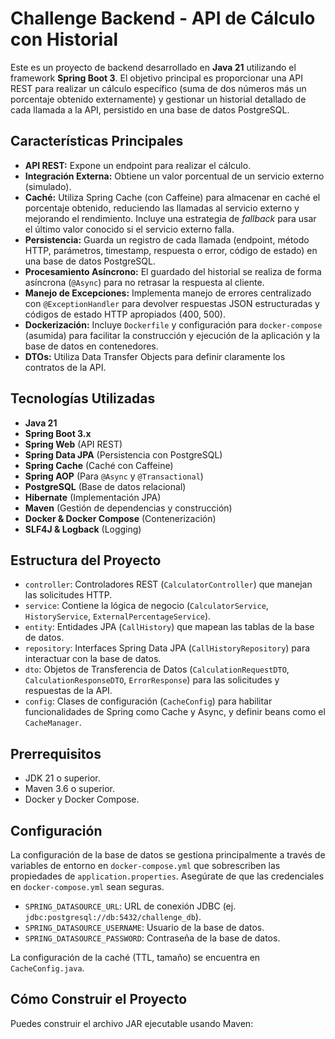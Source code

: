 # Challenge Backend - API de Cálculo con Historial

Este es un proyecto de backend desarrollado en **Java 21** utilizando el framework **Spring Boot 3**. El objetivo principal es proporcionar una API REST para realizar un cálculo específico (suma de dos números más un porcentaje obtenido externamente) y gestionar un historial detallado de cada llamada a la API, persistido en una base de datos PostgreSQL.

## Características Principales

-   **API REST:** Expone un endpoint para realizar el cálculo.
-   **Integración Externa:** Obtiene un valor porcentual de un servicio externo (simulado).
-   **Caché:** Utiliza Spring Cache (con Caffeine) para almacenar en caché el porcentaje obtenido, reduciendo las llamadas al servicio externo y mejorando el rendimiento. Incluye una estrategia de *fallback* para usar el último valor conocido si el servicio externo falla.
-   **Persistencia:** Guarda un registro de cada llamada (endpoint, método HTTP, parámetros, timestamp, respuesta o error, código de estado) en una base de datos PostgreSQL.
-   **Procesamiento Asíncrono:** El guardado del historial se realiza de forma asíncrona (`@Async`) para no retrasar la respuesta al cliente.
-   **Manejo de Excepciones:** Implementa manejo de errores centralizado con `@ExceptionHandler` para devolver respuestas JSON estructuradas y códigos de estado HTTP apropiados (400, 500).
-   **Dockerización:** Incluye `Dockerfile` y configuración para `docker-compose` (asumida) para facilitar la construcción y ejecución de la aplicación y la base de datos en contenedores.
-   **DTOs:** Utiliza Data Transfer Objects para definir claramente los contratos de la API.

## Tecnologías Utilizadas

-   **Java 21**
-   **Spring Boot 3.x**
-   **Spring Web** (API REST)
-   **Spring Data JPA** (Persistencia con PostgreSQL)
-   **Spring Cache** (Caché con Caffeine)
-   **Spring AOP** (Para `@Async` y `@Transactional`)
-   **PostgreSQL** (Base de datos relacional)
-   **Hibernate** (Implementación JPA)
-   **Maven** (Gestión de dependencias y construcción)
-   **Docker & Docker Compose** (Contenerización)
-   **SLF4J & Logback** (Logging)

## Estructura del Proyecto

-   `controller`: Controladores REST (`CalculatorController`) que manejan las solicitudes HTTP.
-   `service`: Contiene la lógica de negocio (`CalculatorService`, `HistoryService`, `ExternalPercentageService`).
-   `entity`: Entidades JPA (`CallHistory`) que mapean las tablas de la base de datos.
-   `repository`: Interfaces Spring Data JPA (`CallHistoryRepository`) para interactuar con la base de datos.
-   `dto`: Objetos de Transferencia de Datos (`CalculationRequestDTO`, `CalculationResponseDTO`, `ErrorResponse`) para las solicitudes y respuestas de la API.
-   `config`: Clases de configuración (`CacheConfig`) para habilitar funcionalidades de Spring como Cache y Async, y definir beans como el `CacheManager`.

## Prerrequisitos

-   JDK 21 o superior.
-   Maven 3.6 o superior.
-   Docker y Docker Compose.

## Configuración

La configuración de la base de datos se gestiona principalmente a través de variables de entorno en `docker-compose.yml` que sobrescriben las propiedades de `application.properties`. Asegúrate de que las credenciales en `docker-compose.yml` sean seguras.

-   `SPRING_DATASOURCE_URL`: URL de conexión JDBC (ej. `jdbc:postgresql://db:5432/challenge_db`).
-   `SPRING_DATASOURCE_USERNAME`: Usuario de la base de datos.
-   `SPRING_DATASOURCE_PASSWORD`: Contraseña de la base de datos.

La configuración de la caché (TTL, tamaño) se encuentra en `CacheConfig.java`.

## Cómo Construir el Proyecto

Puedes construir el archivo JAR ejecutable usando Maven: